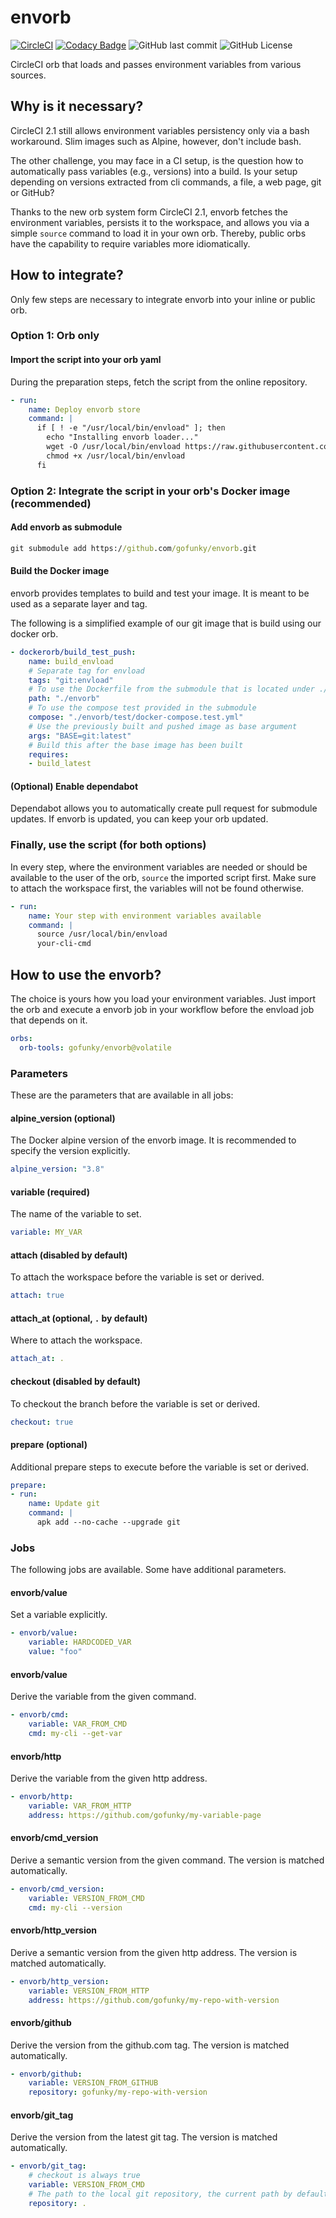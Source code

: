 # envorb

[![CircleCI](https://circleci.com/gh/gofunky/envorb/tree/master.svg?style=shield)](https://circleci.com/gh/gofunky/envorb/tree/master)
[![Codacy Badge](https://api.codacy.com/project/badge/Grade/22c19fadee13479fac231d551e6442e9)](https://www.codacy.com/app/gofunky/envorb?utm_source=github.com&amp;utm_medium=referral&amp;utm_content=gofunky/envorb&amp;utm_campaign=Badge_Grade)
![GitHub last commit](https://img.shields.io/github/last-commit/gofunky/envorb.svg)
![GitHub License](https://img.shields.io/github/license/gofunky/envorb.svg)

CircleCI orb that loads and passes environment variables from various sources.

## Why is it necessary?

CircleCI 2.1 still allows environment variables persistency only via a bash workaround.
Slim images such as Alpine, however, don't include bash.

The other challenge, you may face in a CI setup, is the question how to automatically pass variables (e.g., versions) into a build.
Is your setup depending on versions extracted from cli commands, a file, a web page, git or GitHub?

Thanks to the new orb system form CircleCI 2.1, envorb fetches the environment variables, persists it to the workspace, and allows you via a simple `source` command to load it in your own orb.
Thereby, public orbs have the capability to require variables more idiomatically.
 
## How to integrate?

Only few steps are necessary to integrate envorb into your inline or public orb.

### Option 1: Orb only

#### Import the script into your orb yaml

During the preparation steps, fetch the script from the online repository.

```yaml
- run:
    name: Deploy envorb store
    command: |
      if [ ! -e "/usr/local/bin/envload" ]; then
        echo "Installing envorb loader..."
        wget -O /usr/local/bin/envload https://raw.githubusercontent.com/gofunky/orbs/master/envorb/load.sh
        chmod +x /usr/local/bin/envload
      fi
```

### Option 2: Integrate the script in your orb's Docker image (recommended)

#### Add envorb as submodule

```cmd
git submodule add https://github.com/gofunky/envorb.git
```

#### Build the Docker image

envorb provides templates to build and test your image.
It is meant to be used as a separate layer and tag.

The following is a simplified example of our git image that is build using our docker orb. 

```yaml
- dockerorb/build_test_push:
    name: build_envload
    # Separate tag for envload
    tags: "git:envload"
    # To use the Dockerfile from the submodule that is located under ./envorb
    path: "./envorb"
    # To use the compose test provided in the submodule
    compose: "./envorb/test/docker-compose.test.yml"
    # Use the previously built and pushed image as base argument
    args: "BASE=git:latest"
    # Build this after the base image has been built
    requires:
    - build_latest
```  

#### (Optional) Enable dependabot

Dependabot allows you to automatically create pull request for submodule updates.
If envorb is updated, you can keep your orb updated.

### Finally, use the script (for both options)

In every step, where the environment variables are needed or should be available to the user of the orb, `source` the imported script first.
Make sure to attach the workspace first, the variables will not be found otherwise.

```yaml
- run:
    name: Your step with environment variables available
    command: |
      source /usr/local/bin/envload
      your-cli-cmd
```

## How to use the envorb?

The choice is yours how you load your environment variables.
Just import the orb and execute a envorb job in your workflow before the envload job that depends on it.

```yaml
orbs:
  orb-tools: gofunky/envorb@volatile
```

### Parameters

These are the parameters that are available in all jobs:

#### alpine_version (optional)

The Docker alpine version of the envorb image. It is recommended to specify the version explicitly.

```yaml
alpine_version: "3.8"
```

#### variable (required)

The name of the variable to set.

```yaml
variable: MY_VAR
```

#### attach (disabled by default)

To attach the workspace before the variable is set or derived.

```yaml
attach: true
```

#### attach_at (optional, `.` by default)

Where to attach the workspace.

```yaml
attach_at: .
```

#### checkout (disabled by default)

To checkout the branch before the variable is set or derived.

```yaml
checkout: true
```

#### prepare (optional)

Additional prepare steps to execute before the variable is set or derived. 

```yaml
prepare:
- run:
    name: Update git
    command: |
      apk add --no-cache --upgrade git
```

### Jobs

The following jobs are available. Some have additional parameters.

#### envorb/value

Set a variable explicitly.

```yaml
- envorb/value:
    variable: HARDCODED_VAR
    value: "foo"
```

#### envorb/value

Derive the variable from the given command.

```yaml
- envorb/cmd:
    variable: VAR_FROM_CMD
    cmd: my-cli --get-var
```

#### envorb/http

Derive the variable from the given http address.

```yaml
- envorb/http:
    variable: VAR_FROM_HTTP
    address: https://github.com/gofunky/my-variable-page
```


#### envorb/cmd_version

Derive a semantic version from the given command. The version is matched automatically.

```yaml
- envorb/cmd_version:
    variable: VERSION_FROM_CMD
    cmd: my-cli --version
```

#### envorb/http_version

Derive a semantic version from the given http address. The version is matched automatically.

```yaml
- envorb/http_version:
    variable: VERSION_FROM_HTTP
    address: https://github.com/gofunky/my-repo-with-version
```

#### envorb/github

Derive the version from the github.com tag. The version is matched automatically.

```yaml
- envorb/github:
    variable: VERSION_FROM_GITHUB
    repository: gofunky/my-repo-with-version
```

#### envorb/git_tag

Derive the version from the latest git tag. The version is matched automatically.

```yaml
- envorb/git_tag:
    # checkout is always true
    variable: VERSION_FROM_CMD
    # The path to the local git repository, the current path by default
    repository: .
```
